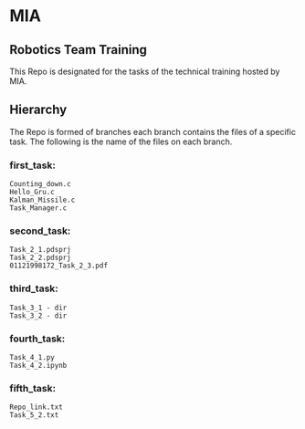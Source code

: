 # MIA
## Robotics Team Training
This Repo is designated for the tasks of the technical training hosted by MIA.

## Hierarchy
The Repo is formed of branches each branch contains the files of a specific task.
The following is the name of the files on each branch.

### first_task:
	Counting_down.c
	Hello_Gru.c
	Kalman_Missile.c
	Task_Manager.c

### second_task:
	Task_2_1.pdsprj
	Task_2_2.pdsprj
	01121998172_Task_2_3.pdf

### third_task:
	Task_3_1 - dir
	Task_3_2 - dir

### fourth_task:
	Task_4_1.py
	Task_4_2.ipynb

### fifth_task:
	Repo_link.txt
	Task_5_2.txt
